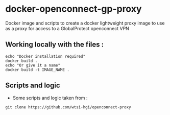 # docker-openconnect-gp-proxy
Docker image and scripts to create a docker lightweight proxy image to use as a proxy for access to a GlobalProtect openconnect VPN

## Working locally with the files : 

```
echo "Docker installation required"
docker build .
echo "Or give it a name" 
docker build -t IMAGE_NAME .
```

## Scripts and logic
* Some scripts and logic taken from : 

```
git clone https://github.com/wtsi-hgi/openconnect-proxy
```
